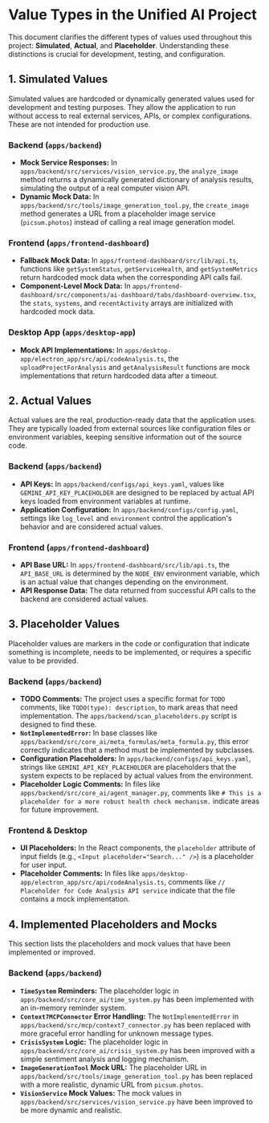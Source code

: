 # Value Types in the Unified AI Project

This document clarifies the different types of values used throughout this project: **Simulated**, **Actual**, and **Placeholder**. Understanding these distinctions is crucial for development, testing, and configuration.

## 1. Simulated Values

Simulated values are hardcoded or dynamically generated values used for development and testing purposes. They allow the application to run without access to real external services, APIs, or complex configurations. These are not intended for production use.

### Backend (`apps/backend`)

- **Mock Service Responses:** In `apps/backend/src/services/vision_service.py`, the `analyze_image` method returns a dynamically generated dictionary of analysis results, simulating the output of a real computer vision API.
- **Dynamic Mock Data:** In `apps/backend/src/tools/image_generation_tool.py`, the `create_image` method generates a URL from a placeholder image service (`picsum.photos`) instead of calling a real image generation model.

### Frontend (`apps/frontend-dashboard`)

- **Fallback Mock Data:** In `apps/frontend-dashboard/src/lib/api.ts`, functions like `getSystemStatus`, `getServiceHealth`, and `getSystemMetrics` return hardcoded mock data when the corresponding API calls fail.
- **Component-Level Mock Data:** In `apps/frontend-dashboard/src/components/ai-dashboard/tabs/dashboard-overview.tsx`, the `stats`, `systems`, and `recentActivity` arrays are initialized with hardcoded mock data.

### Desktop App (`apps/desktop-app`)

- **Mock API Implementations:** In `apps/desktop-app/electron_app/src/api/codeAnalysis.ts`, the `uploadProjectForAnalysis` and `getAnalysisResult` functions are mock implementations that return hardcoded data after a timeout.

## 2. Actual Values

Actual values are the real, production-ready data that the application uses. They are typically loaded from external sources like configuration files or environment variables, keeping sensitive information out of the source code.

### Backend (`apps/backend`)

- **API Keys:** In `apps/backend/configs/api_keys.yaml`, values like `GEMINI_API_KEY_PLACEHOLDER` are designed to be replaced by actual API keys loaded from environment variables at runtime.
- **Application Configuration:** In `apps/backend/configs/config.yaml`, settings like `log_level` and `environment` control the application's behavior and are considered actual values.

### Frontend (`apps/frontend-dashboard`)

- **API Base URL:** In `apps/frontend-dashboard/src/lib/api.ts`, the `API_BASE_URL` is determined by the `NODE_ENV` environment variable, which is an actual value that changes depending on the environment.
- **API Response Data:** The data returned from successful API calls to the backend are considered actual values.

## 3. Placeholder Values

Placeholder values are markers in the code or configuration that indicate something is incomplete, needs to be implemented, or requires a specific value to be provided.

### Backend (`apps/backend`)

- **TODO Comments:** The project uses a specific format for `TODO` comments, like `TODO(type): description`, to mark areas that need implementation. The `apps/backend/scan_placeholders.py` script is designed to find these.
- **`NotImplementedError`:** In base classes like `apps/backend/src/core_ai/meta_formulas/meta_formula.py`, this error correctly indicates that a method must be implemented by subclasses.
- **Configuration Placeholders:** In `apps/backend/configs/api_keys.yaml`, strings like `GEMINI_API_KEY_PLACEHOLDER` are placeholders that the system expects to be replaced by actual values from the environment.
- **Placeholder Logic Comments:** In files like `apps/backend/src/core_ai/agent_manager.py`, comments like `# This is a placeholder for a more robust health check mechanism.` indicate areas for future improvement.

### Frontend & Desktop

- **UI Placeholders:** In the React components, the `placeholder` attribute of input fields (e.g., `<Input placeholder="Search..." />`) is a placeholder for user input.
- **Placeholder Comments:** In files like `apps/desktop-app/electron_app/src/api/codeAnalysis.ts`, comments like `// Placeholder for Code Analysis API service` indicate that the file contains a mock implementation.

## 4. Implemented Placeholders and Mocks

This section lists the placeholders and mock values that have been implemented or improved.

### Backend (`apps/backend`)

- **`TimeSystem` Reminders:** The placeholder logic in `apps/backend/src/core_ai/time_system.py` has been implemented with an in-memory reminder system.
- **`Context7MCPConnector` Error Handling:** The `NotImplementedError` in `apps/backend/src/mcp/context7_connector.py` has been replaced with more graceful error handling for unknown message types.
- **`CrisisSystem` Logic:** The placeholder logic in `apps/backend/src/core_ai/crisis_system.py` has been improved with a simple sentiment analysis and logging mechanism.
- **`ImageGenerationTool` Mock URL:** The placeholder URL in `apps/backend/src/tools/image_generation_tool.py` has been replaced with a more realistic, dynamic URL from `picsum.photos`.
- **`VisionService` Mock Values:** The mock values in `apps/backend/src/services/vision_service.py` have been improved to be more dynamic and realistic.
